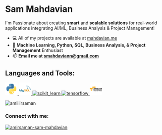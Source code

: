 # **Sam Mahdavian**

I'm Passionate about creating **smart** and **scalable solutions** for real-world applications integrating AI/ML, Business Analysis & Project Management!

- 💻 All of my projects are available at [mahdavian.me](mahdavian.me)
- 🧠 **Machine Learning, Python, SQL, Business Analysis, & Project Management** Enthusiast 
- 📫 **Email me at smahdaviann@gmail.com**

## Languages and Tools:
<p align="left"> 
  
  <a href="https://www.python.org" target="_blank" rel="noreferrer"> <img src="https://raw.githubusercontent.com/devicons/devicon/master/icons/python/python-original.svg" alt="python" width="40" height="40"/> </a> <a href="https://www.mysql.com/" target="_blank" rel="noreferrer"> <img src="https://raw.githubusercontent.com/devicons/devicon/master/icons/mysql/mysql-original-wordmark.svg" alt="mysql" width="40" height="40"/> </a> <a href="https://scikit-learn.org/" target="_blank" rel="noreferrer"> <img src="https://upload.wikimedia.org/wikipedia/commons/0/05/Scikit_learn_logo_small.svg" alt="scikit_learn" width="40" height="40"/> </a> <a href="https://www.tensorflow.org" target="_blank" rel="noreferrer"> <img src="https://www.vectorlogo.zone/logos/tensorflow/tensorflow-icon.svg" alt="tensorflow" width="40" height="40"/> </a> <a href="https://aws.amazon.com" target="_blank" rel="noreferrer"> <img src="https://raw.githubusercontent.com/devicons/devicon/master/icons/amazonwebservices/amazonwebservices-original-wordmark.svg" alt="aws" width="40" height="40"/> </a> </p>

<p><img align="center" src="https://github-readme-stats.vercel.app/api/top-langs?username=amiiiirsaman&show_icons=true&locale=en&layout=compact" alt="amiiiirsaman" /></p>

<h3 align="left">Connect with me:</h3>
<p align="left">
<a href="https://linkedin.com/in/amirsaman-sam-mahdavian" target="blank"><img align="center" src="https://raw.githubusercontent.com/rahuldkjain/github-profile-readme-generator/master/src/images/icons/Social/linked-in-alt.svg" alt="amirsaman-sam-mahdavian" height="30" width="40" /></a>
</p>

